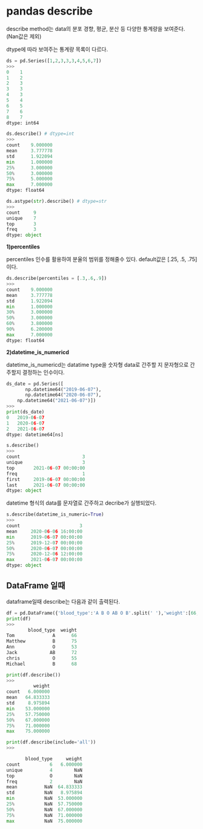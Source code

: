 # pandas describe

describe method는 data의 분포 경향, 평균, 분산 등 다양한 통계량을 보여준다. (Nan값은 제외)

dtype에 따라 보여주는 통계량 목록이 다르다.

```python
ds = pd.Series([1,2,3,3,3,4,5,6,7])
>>>
0    1
1    2
2    3
3    3
4    3
5    4
6    5
7    6
8    7
dtype: int64

ds.describe() # dtype=int
>>>
count    9.000000
mean     3.777778
std      1.922094
min      1.000000
25%      3.000000
50%      3.000000
75%      5.000000
max      7.000000
dtype: float64

ds.astype(str).describe() # dtype=str
>>>
count     9
unique    7
top       3
freq      3
dtype: object
```

__1)percentiles__

percentiles 인수를 활용하여 분율의 범위를 정해줄수 있다. default값은 [.25, .5, .75]이다.
```python
ds.describe(percentiles = [.3,.6,.9])
>>>
count    9.000000
mean     3.777778
std      1.922094
min      1.000000
30%      3.000000
50%      3.000000
60%      3.800000
90%      6.200000
max      7.000000
dtype: float64
```
__2)datetime_is_numericd__

datetime_is_numericd는 datatime type을 숫자형 data로 간주할 지 문자형으로 간주할지 결정하는 인수이다.
```python
ds_date = pd.Series([
       np.datetime64("2019-06-07"),
       np.datetime64("2020-06-07"),
    np.datetime64("2021-06-07")])
>>>
print(ds_date)
0   2019-06-07
1   2020-06-07
2   2021-06-07
dtype: datetime64[ns]

s.describe() 
>>>
count                       3
unique                      3
top       2021-06-07 00:00:00
freq                        1
first     2019-06-07 00:00:00
last      2021-06-07 00:00:00
dtype: object
```
datetime 형식의 data를 문자열로 간주하고 decribe가 실행되었다.

```python
s.describe(datetime_is_numeric=True)
>>>
count                      3
mean     2020-06-06 16:00:00
min      2019-06-07 00:00:00
25%      2019-12-07 00:00:00
50%      2020-06-07 00:00:00
75%      2020-12-06 12:00:00
max      2021-06-07 00:00:00
dtype: object
```

## DataFrame 일때

dataframe일때 describe는 다음과 같이 출력된다.
```python
df = pd.DataFrame({'blood_type':'A B O AB O B'.split(' '),'weight':[66,75,53,72,55,68]},index = 'Tom Matthew Ann Jack chris Michael'.split(' '))
print(df)
>>>
        blood_type  weight
Tom              A      66
Matthew          B      75
Ann              O      53
Jack            AB      72
chris            O      55
Michael          B      68

print(df.describe())
>>>
          weight
count   6.000000
mean   64.833333
std     8.975894
min    53.000000
25%    57.750000
50%    67.000000
75%    71.000000
max    75.000000

print(df.describe(include='all'))
>>>

       blood_type     weight
count           6   6.000000
unique          4        NaN
top             O        NaN
freq            2        NaN
mean          NaN  64.833333
std           NaN   8.975894
min           NaN  53.000000
25%           NaN  57.750000
50%           NaN  67.000000
75%           NaN  71.000000
max           NaN  75.000000
```
